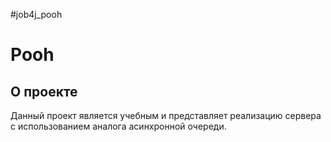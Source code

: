 #job4j_pooh

# Pooh
## О проекте

Данный проект является учебным и представляет реализацию сервера с использованием
аналога асинхронной очереди.